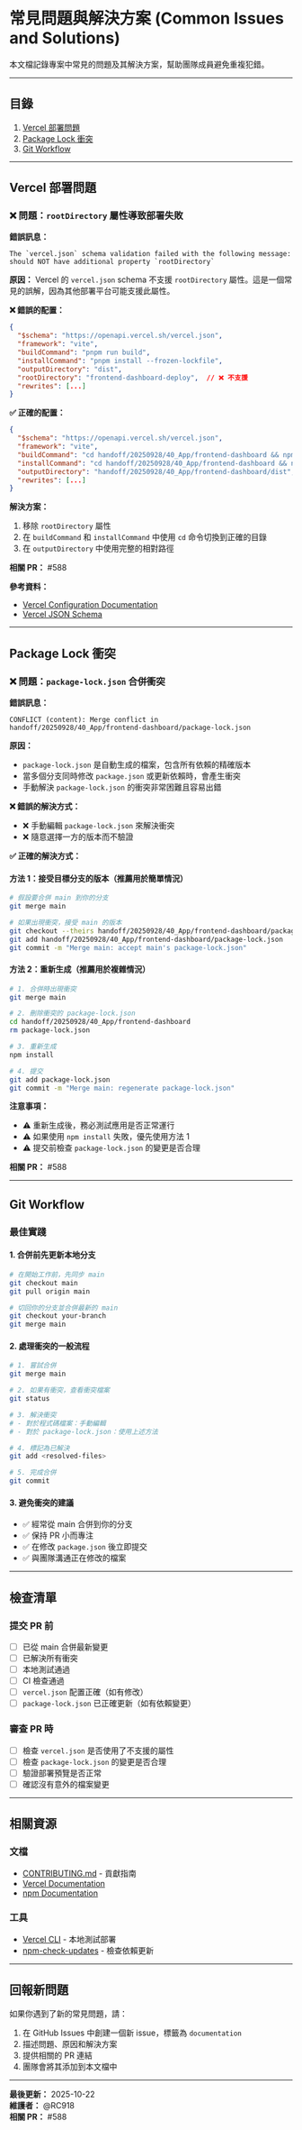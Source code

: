 # 常見問題與解決方案 (Common Issues and Solutions)

本文檔記錄專案中常見的問題及其解決方案，幫助團隊成員避免重複犯錯。

---

## 目錄

1. [Vercel 部署問題](#vercel-部署問題)
2. [Package Lock 衝突](#package-lock-衝突)
3. [Git Workflow](#git-workflow)

---

## Vercel 部署問題

### ❌ 問題：`rootDirectory` 屬性導致部署失敗

**錯誤訊息：**
```
The `vercel.json` schema validation failed with the following message: 
should NOT have additional property `rootDirectory`
```

**原因：**
Vercel 的 `vercel.json` schema 不支援 `rootDirectory` 屬性。這是一個常見的誤解，因為其他部署平台可能支援此屬性。

**❌ 錯誤的配置：**
```json
{
  "$schema": "https://openapi.vercel.sh/vercel.json",
  "framework": "vite",
  "buildCommand": "pnpm run build",
  "installCommand": "pnpm install --frozen-lockfile",
  "outputDirectory": "dist",
  "rootDirectory": "frontend-dashboard-deploy",  // ❌ 不支援
  "rewrites": [...]
}
```

**✅ 正確的配置：**
```json
{
  "$schema": "https://openapi.vercel.sh/vercel.json",
  "framework": "vite",
  "buildCommand": "cd handoff/20250928/40_App/frontend-dashboard && npm run build",
  "installCommand": "cd handoff/20250928/40_App/frontend-dashboard && npm install --include=dev",
  "outputDirectory": "handoff/20250928/40_App/frontend-dashboard/dist",
  "rewrites": [...]
}
```

**解決方案：**
1. 移除 `rootDirectory` 屬性
2. 在 `buildCommand` 和 `installCommand` 中使用 `cd` 命令切換到正確的目錄
3. 在 `outputDirectory` 中使用完整的相對路徑

**相關 PR：** #588

**參考資料：**
- [Vercel Configuration Documentation](https://vercel.com/docs/concepts/projects/project-configuration)
- [Vercel JSON Schema](https://openapi.vercel.sh/vercel.json)

---

## Package Lock 衝突

### ❌ 問題：`package-lock.json` 合併衝突

**錯誤訊息：**
```
CONFLICT (content): Merge conflict in handoff/20250928/40_App/frontend-dashboard/package-lock.json
```

**原因：**
- `package-lock.json` 是自動生成的檔案，包含所有依賴的精確版本
- 當多個分支同時修改 `package.json` 或更新依賴時，會產生衝突
- 手動解決 `package-lock.json` 的衝突非常困難且容易出錯

**❌ 錯誤的解決方式：**
- ❌ 手動編輯 `package-lock.json` 來解決衝突
- ❌ 隨意選擇一方的版本而不驗證

**✅ 正確的解決方式：**

#### 方法 1：接受目標分支的版本（推薦用於簡單情況）

```bash
# 假設要合併 main 到你的分支
git merge main

# 如果出現衝突，接受 main 的版本
git checkout --theirs handoff/20250928/40_App/frontend-dashboard/package-lock.json
git add handoff/20250928/40_App/frontend-dashboard/package-lock.json
git commit -m "Merge main: accept main's package-lock.json"
```

#### 方法 2：重新生成（推薦用於複雜情況）

```bash
# 1. 合併時出現衝突
git merge main

# 2. 刪除衝突的 package-lock.json
cd handoff/20250928/40_App/frontend-dashboard
rm package-lock.json

# 3. 重新生成
npm install

# 4. 提交
git add package-lock.json
git commit -m "Merge main: regenerate package-lock.json"
```

**注意事項：**
- ⚠️ 重新生成後，務必測試應用是否正常運行
- ⚠️ 如果使用 `npm install` 失敗，優先使用方法 1
- ⚠️ 提交前檢查 `package-lock.json` 的變更是否合理

**相關 PR：** #588

---

## Git Workflow

### 最佳實踐

#### 1. 合併前先更新本地分支

```bash
# 在開始工作前，先同步 main
git checkout main
git pull origin main

# 切回你的分支並合併最新的 main
git checkout your-branch
git merge main
```

#### 2. 處理衝突的一般流程

```bash
# 1. 嘗試合併
git merge main

# 2. 如果有衝突，查看衝突檔案
git status

# 3. 解決衝突
# - 對於程式碼檔案：手動編輯
# - 對於 package-lock.json：使用上述方法

# 4. 標記為已解決
git add <resolved-files>

# 5. 完成合併
git commit
```

#### 3. 避免衝突的建議

- ✅ 經常從 main 合併到你的分支
- ✅ 保持 PR 小而專注
- ✅ 在修改 `package.json` 後立即提交
- ✅ 與團隊溝通正在修改的檔案

---

## 檢查清單

### 提交 PR 前

- [ ] 已從 main 合併最新變更
- [ ] 已解決所有衝突
- [ ] 本地測試通過
- [ ] CI 檢查通過
- [ ] `vercel.json` 配置正確（如有修改）
- [ ] `package-lock.json` 已正確更新（如有依賴變更）

### 審查 PR 時

- [ ] 檢查 `vercel.json` 是否使用了不支援的屬性
- [ ] 檢查 `package-lock.json` 的變更是否合理
- [ ] 驗證部署預覽是否正常
- [ ] 確認沒有意外的檔案變更

---

## 相關資源

### 文檔
- [CONTRIBUTING.md](./CONTRIBUTING.md) - 貢獻指南
- [Vercel Documentation](https://vercel.com/docs)
- [npm Documentation](https://docs.npmjs.com/)

### 工具
- [Vercel CLI](https://vercel.com/docs/cli) - 本地測試部署
- [npm-check-updates](https://www.npmjs.com/package/npm-check-updates) - 檢查依賴更新

---

## 回報新問題

如果你遇到了新的常見問題，請：

1. 在 GitHub Issues 中創建一個新 issue，標籤為 `documentation`
2. 描述問題、原因和解決方案
3. 提供相關的 PR 連結
4. 團隊會將其添加到本文檔中

---

**最後更新：** 2025-10-22  
**維護者：** @RC918  
**相關 PR：** #588
